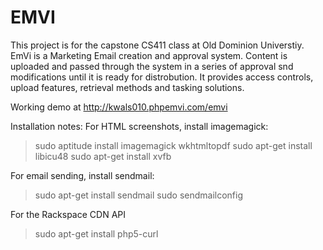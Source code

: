 EMVI
====

This project is for the capstone CS411 class at Old Dominion Universtiy. EmVi is a Marketing 
Email creation and approval system. Content is uploaded and passed through the system in a 
series of approval snd modifications until it is ready for distrobution. It provides access 
controls, upload features, retrieval methods and tasking solutions.

Working demo at
http://kwals010.phpemvi.com/emvi

Installation notes:
For HTML screenshots, install imagemagick:
>sudo aptitude install imagemagick wkhtmltopdf
>sudo apt-get install libicu48
>sudo apt-get install xvfb

For email sending, install sendmail: 
>sudo apt-get install sendmail
>sudo sendmailconfig

For the Rackspace CDN API
>sudo apt-get install php5-curl

